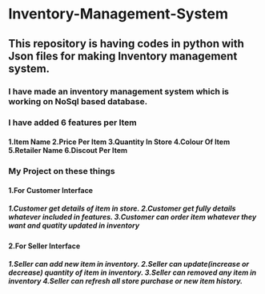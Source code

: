 # Inventory-Management-System
## This repository is having codes in python with Json files for making Inventory management system.
### I have made an inventory management system which is working on NoSql based database.
### I have added 6 features per Item
#### 1.Item Name 2.Price Per Item 3.Quantity In Store 4.Colour Of Item 5.Retailer Name 6.Discout Per Item
### My Project on these things
#### 1.For Customer Interface
##### 1.Customer get details of item in store. 2.Customer get fully details whatever included in features. 3.Customer can order item whatever they want and quatity updated in inventory
#### 2.For Seller Interface
##### 1.Seller can add new item in inventory. 2.Seller can update(increase or decrease) quantity of item in inventory. 3.Seller can removed any item in inventory 4.Seller can refresh all store purchase or new item history.



